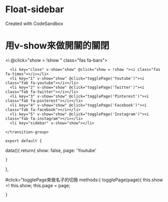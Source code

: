 # Float-sidebar
Created with CodeSandbox

# 用v-show來做開關的關閉



 <i @click="show = !show " class="fas fa-bars"></i>
    </div>
    <transition-group name="fade" tag="ul">

      <li key="close" v-show="show" @click="show = !show "><i class="fas fa-times"></i></li>
      <li key="1" v-show="show" @click="togglePage('Youtube')"><i class="fab fa-youtube"></i></li>
      <li key="2" v-show="show" @click="togglePage('Twitter')"><i class="fab fa-twitter"></i></li>
      <li key="3" v-show="show" @click="togglePage('Pinterest')"><i class="fab fa-pinterest"></i></li>
      <li key="4" v-show="show" @click="togglePage('Facebook')"><i class="fab fa-facebook"></i></li>
      <li key="5" v-show="show" @click="togglePage('Instagram')"><i class="fab fa-instagram"></i></li>
      <li key="sidebar" v-show="show"></li>
      
    </transition-group>
    
    export default {
  data(){
    return{
      show: false,
      page: 'Youtube'

    }


  },
  
 #click="togglePage來做名子的切換
  methods:{
    togglePage(page){
      this.show =! this.show;
      this.page = page;

    }


